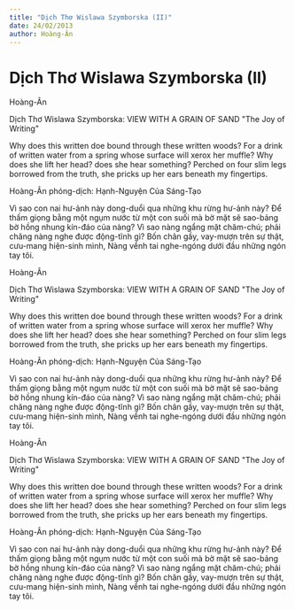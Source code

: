 ```yaml
---
title: "Dịch Thơ Wislawa Szymborska (II)"
date: 24/02/2013
author: Hoàng-Ân
---
```


# Dịch Thơ Wislawa Szymborska (II)

Hoàng-Ân

Dịch Thơ Wislawa Szymborska:
VIEW WITH A GRAIN OF SAND
"The Joy of Writing"

Why does this written doe bound through these written woods?
For a drink of written water from a spring
whose surface will xerox her muffle?
Why does she lift her head? does she hear something?
Perched o­n four slim legs borrowed from the truth,
she pricks up her ears beneath my fingertips.


Hoàng-Ân phóng-dịch: Hạnh-Nguyện Của Sáng-Tạo

Vì sao con nai hư-ảnh này dong-duổi qua những khu
rừng hư-ảnh này?
Để thấm giọng bằng một ngụm nước từ một con suối
mà bờ mặt sẽ sao-bảng bờ hồng nhung kín-đáo của nàng?
Vì sao nàng ngẩng mặt chăm-chú; phải chăng nàng
nghe được động-tĩnh gì?
Bốn chân gầy, vay-mượn trên sự thật, cưu-mang hiện-sinh mình,
Nàng vểnh tai nghe-ngóng dưới đầu những ngón tay tôi.

Hoàng-Ân

Dịch Thơ Wislawa Szymborska:
VIEW WITH A GRAIN OF SAND
"The Joy of Writing"

Why does this written doe bound through these written woods?
For a drink of written water from a spring
whose surface will xerox her muffle?
Why does she lift her head? does she hear something?
Perched o­n four slim legs borrowed from the truth,
she pricks up her ears beneath my fingertips.


Hoàng-Ân phóng-dịch: Hạnh-Nguyện Của Sáng-Tạo

Vì sao con nai hư-ảnh này dong-duổi qua những khu
rừng hư-ảnh này?
Để thấm giọng bằng một ngụm nước từ một con suối
mà bờ mặt sẽ sao-bảng bờ hồng nhung kín-đáo của nàng?
Vì sao nàng ngẩng mặt chăm-chú; phải chăng nàng
nghe được động-tĩnh gì?
Bốn chân gầy, vay-mượn trên sự thật, cưu-mang hiện-sinh mình,
Nàng vểnh tai nghe-ngóng dưới đầu những ngón tay tôi.

Hoàng-Ân

Dịch Thơ Wislawa Szymborska:
VIEW WITH A GRAIN OF SAND
"The Joy of Writing"

Why does this written doe bound through these written woods?
For a drink of written water from a spring
whose surface will xerox her muffle?
Why does she lift her head? does she hear something?
Perched o­n four slim legs borrowed from the truth,
she pricks up her ears beneath my fingertips.


Hoàng-Ân phóng-dịch: Hạnh-Nguyện Của Sáng-Tạo

Vì sao con nai hư-ảnh này dong-duổi qua những khu
rừng hư-ảnh này?
Để thấm giọng bằng một ngụm nước từ một con suối
mà bờ mặt sẽ sao-bảng bờ hồng nhung kín-đáo của nàng?
Vì sao nàng ngẩng mặt chăm-chú; phải chăng nàng
nghe được động-tĩnh gì?
Bốn chân gầy, vay-mượn trên sự thật, cưu-mang hiện-sinh mình,
Nàng vểnh tai nghe-ngóng dưới đầu những ngón tay tôi.
